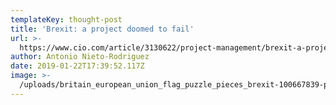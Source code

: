 ```yaml
---
templateKey: thought-post
title: 'Brexit: a project doomed to fail'
url: >-
  https://www.cio.com/article/3130622/project-management/brexit-a-project-doomed-to-fail.html
author: Antonio Nieto-Rodriguez
date: 2019-01-22T17:39:52.117Z
image: >-
  /uploads/britain_european_union_flag_puzzle_pieces_brexit-100667839-primary.idge.jpg
---
```


